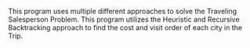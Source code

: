 This program uses multiple different approaches to solve the Traveling Salesperson Problem. This program utilizes the Heuristic and Recursive Backtracking approach to find the cost and visit order of each city in the Trip.
